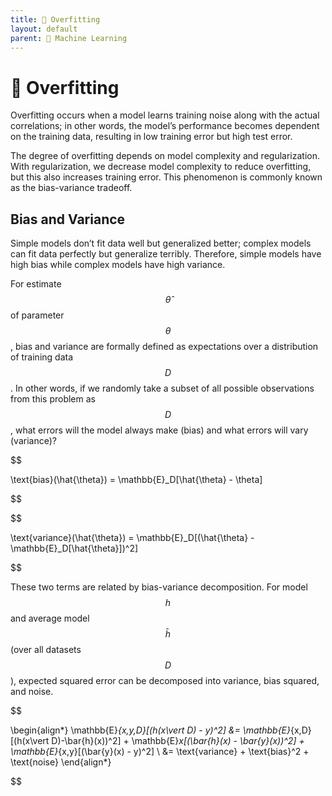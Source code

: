 ```yaml
---
title: 👕 Overfitting
layout: default
parent: 🤖 Machine Learning
---
```


# 👕 Overfitting

Overfitting occurs when a model learns training noise along with the actual correlations; in other words, the model’s performance becomes dependent on the training data, resulting in low training error but high test error.

The degree of overfitting depends on model complexity and regularization. With regularization, we decrease model complexity to reduce overfitting, but this also increases training error. This phenomenon is commonly known as the bias-variance tradeoff.

## Bias and Variance
Simple models don’t fit data well but generalized better; complex models can fit data perfectly but generalize terribly. Therefore, simple models have high bias while complex models have high variance.

For estimate $$\hat{\theta}$$ of parameter $$\theta$$, bias and variance are formally defined as expectations over a distribution of training data $$D$$. In other words, if we randomly take a subset of all possible observations from this problem as $$D$$, what errors will the model always make (bias) and what errors will vary (variance)?

$$

 \text{bias}(\hat{\theta}) = \mathbb{E}_D[\hat{\theta} - \theta] 

$$

$$

 \text{variance}(\hat{\theta}) = \mathbb{E}_D[(\hat{\theta} - \mathbb{E}_D[\hat{\theta}])^2] 

$$

These two terms are related by bias-variance decomposition. For model $$h$$ and average model $$\bar{h}$$ (over all datasets $$D$$), expected squared error can be decomposed into variance, bias squared, and noise.

$$

 \begin{align*} \mathbb{E}_{x,y,D}[(h(x\vert D) - y)^2] &= \mathbb{E}_{x,D}[(h(x\vert D)-\bar{h}(x))^2] + \mathbb{E}_x[(\bar{h}(x) - \bar{y}(x))^2] + \mathbb{E}_{x,y}[(\bar{y}(x) - y)^2] \\ &=  \text{variance} + \text{bias}^2 + \text{noise} \end{align*}

$$


